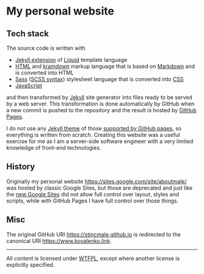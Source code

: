 # My personal website

## Tech stack
The source code is written with
* [Jekyll extension](https://jekyllrb.com/docs/liquid/) of [Liquid](https://shopify.github.io/liquid/) template language
* [HTML](https://html.spec.whatwg.org/multipage/) and [kramdown](https://kramdown.gettalong.org/syntax.html) markup language
that is based on [Markdown](https://daringfireball.net/projects/markdown/syntax) and is converted into HTML
* [Sass](https://sass-lang.com/) ([SCSS syntax](https://sass-lang.com/documentation/syntax#scss)) stylesheet language that is converted into [CSS](https://www.w3.org/Style/CSS/)
* [JavaScript](https://developer.mozilla.org/en-US/docs/Web/JavaScript/JavaScript_technologies_overview)

and then transformed by [Jekyll](https://jekyllrb.com/) site generator into files ready to be served by a web server.
This transformation is done automatically by GitHub when a new commit is pushed to the repository and the result is hosted by
[GitHub Pages](https://help.github.com/en/github/working-with-github-pages).

I do not use any [Jekyll theme](https://jekyllrb.com/docs/themes/) of those [supported by GitHub pages](https://pages.github.com/themes/),
so everything is written from scratch. Creating this website was a useful exercise for me as I am a server-side software engineer
with a very limited knowledge of front-end technologies.  

## History
Originally my personal website <https://sites.google.com/site/aboutmale/> was hosted by classic Google Sites,
but those are deprecated and just like the [new Google Sites](https://sites.google.com/new) did not allow full control over layout, styles and scripts,
while with GitHub Pages I have full control over those things.

## Misc
The original GitHub URI <https://stincmale.github.io> is redirected to
the canonical URI <https://www.kovalenko.link>.

---

All content is licensed under [WTFPL](http://www.wtfpl.net/), except where another license is explicitly specified.
